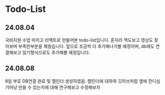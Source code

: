 # Todo-List

## 24.08.04
국비지원 수업 마치고 리액트로 만들어본 todo-list입니다.
혼자라 책도보고 영상도 찾아보며 부족한부분을 채웠습니다.
앞으로 조금씩 더 추가해나가볼 예정이며, db에도 연결해보고 일기형식으로도 추가해볼 예정입니다.

## 24.08.08
8일 부로 DB연결 완료 및 캘린더 생성하였음.
캘린더에 대하여 깃허브처럼 옆에 잔디심기마냥 만들 수 있는지에 대해 연구해보고 수정해보자
